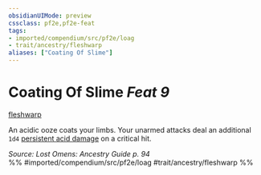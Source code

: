 ```yaml
---
obsidianUIMode: preview
cssclass: pf2e,pf2e-feat
tags:
- imported/compendium/src/pf2e/loag
- trait/ancestry/fleshwarp
aliases: ["Coating Of Slime"]
---
```

# Coating Of Slime  *Feat 9*  
[fleshwarp](fleshwarp-loag.md)  


An acidic ooze coats your limbs. Your unarmed attacks deal an additional `1d4` [persistent acid damage](conditions.md#Persistent%20Damage) on a critical hit.

*Source: Lost Omens: Ancestry Guide p. 94*  
%% #imported/compendium/src/pf2e/loag #trait/ancestry/fleshwarp %%